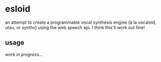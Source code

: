 # esloid

an attempt to create a programmable vocal synthesis engine (à la vocaloid, utau, or synthv) using the web speech api. I think this'll work out fine!

## usage

_work in progress..._